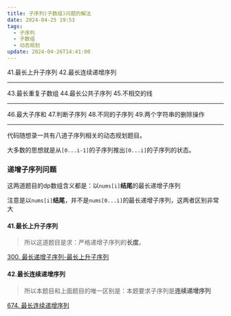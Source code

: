 ```yaml
---
title: 子序列(子数组)问题的解法
date: 2024-04-25 19:53
tags:
  - 子序列
  - 子数组
  - 动态规划
update: 2024-04-26T14:41:00
---
```


41.最长上升子序列
42.最长连续递增序列

---
43.最长重复子数组
44.最长公共子序列
45.不相交的线

---
46.最大子序和
47.判断子序列
48.不同的子序列
49.两个字符串的删除操作

---

代码随想录一共有八道子序列相关的动态规划题目。

大多数的思想就是从`[0...i-1]`的子序列推出`[0...i]`的子序列的状态。 

### 递增子序列问题

这两道题目的dp数组含义都是：以`nums[i]`**结尾**的最长递增子序列

注意是以`nums[i]`**结尾**，并不是`nums[0...i]`的最长递增子序列，这两者区别非常大

#### 41.最长上升子序列

>所以这道题目是求：严格递增子序列的**长度**。

[300. 最长递增子序列-最长上升子序列](_posts/计算机科学基础/leetcode刷题/动态规划/300.%20最长递增子序列-最长上升子序列)

#### 42.最长连续递增序列

>所以本题目和上面题目的唯一区别是：本题要求子序列是**连续递增序列**

[674. 最长连续递增序列](_posts/计算机科学基础/leetcode刷题/动态规划/674.%20最长连续递增序列)

